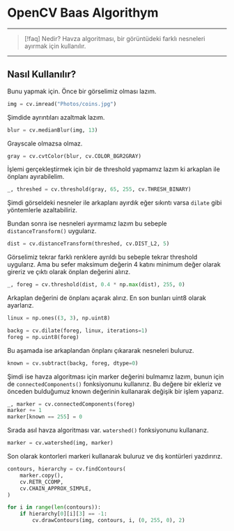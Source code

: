 # OpenCV Baas Algorithym

---

> [!faq] Nedir?
> Havza algoritması, bir görüntüdeki farklı nesneleri
> ayırmak için kullanılır.

---

## Nasıl Kullanılır?

Bunu yapmak için. Önce bir görselimiz olması lazım.

```python
img = cv.imread("Photos/coins.jpg")
```

Şimdide ayrıntıları azaltmak lazım.

```python
blur = cv.medianBlur(img, 13)
```

Grayscale olmazsa olmaz.

```python
gray = cv.cvtColor(blur, cv.COLOR_BGR2GRAY)
```

İşlemi gerçekleştirmek için bir de threshold yapmamız lazım ki
arkaplan ile önplanı ayırabilelim.

```python
_, threshed = cv.threshold(gray, 65, 255, cv.THRESH_BINARY)
```

Şimdi görseldeki nesneler ile arkaplanı ayırdık eğer sıkıntı varsa `dilate`
gibi yöntemlerle azaltabiliriz.

Bundan sonra ise nesneleri ayırmamız lazım bu sebeple `distanceTransform()`
uygularız.

```python
dist = cv.distanceTransform(threshed, cv.DIST_L2, 5)
```

Görselimiz tekrar farklı renklere ayrıldı bu sebeple tekrar threshold uygularız.
Ama bu sefer maksimum değerin 4 katını minimum değer olarak gireriz ve çıktı olarak
önplan değerini alırız.

```python
_, foreg = cv.threshold(dist, 0.4 * np.max(dist), 255, 0)
```

Arkaplan değerini de önplanı açarak alırız. En son bunları uint8 olarak ayarlarız.

```python
linux = np.ones((3, 3), np.uint8)

backg = cv.dilate(foreg, linux, iterations=1)
foreg = np.uint8(foreg)
```

Bu aşamada ise arkaplandan önplanı çıkararak nesneleri buluruz.

```python
known = cv.subtract(backg, foreg, dtype=0)
```

Şimdi ise havza algoritması için marker değerini bulmamız lazım, bunun için de
`connectedComponents()` fonksiyonunu kullanırız. Bu değere bir ekleriz ve önceden
bulduğumuz known değerinin kullanarak değişik bir işlem yaparız.

```python
_, marker = cv.connectedComponents(foreg)
marker += 1
marker[known == 255] = 0
```

Sırada asıl havza algoritması var. `watershed()` fonksiyonunu kullanarız.

```python
marker = cv.watershed(img, marker)
```

Son olarak kontorleri markeri kullanarak buluruz ve dış kontürleri yazdırırız.

```python
contours, hierarchy = cv.findContours(
    marker.copy(),
    cv.RETR_CCOMP,
    cv.CHAIN_APPROX_SIMPLE,
)

for i in range(len(contours)):
    if hierarchy[0][i][3] == -1:
        cv.drawContours(img, contours, i, (0, 255, 0), 2)
```
